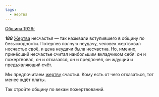 ```yaml
---
tags:
  - жертва
---
```


[Община 1926г](https://127.0.0.1:4002/agni/1926)

___188___
[Жертва](../../../tags/#жертва) несчастья — так называли вступившего в общину по безысходности. Потерпев полную неудачу, человек жертвовал несчастье своё, и цена неудачи была несчастна. Но, именно, принёсший несчастье считал наибольшим вкладчиком себя: он и пожертвовал, он и отказался, он и предпочёл, он ждущий и предъявляющий счёт.   

Мы предпочитаем [жертву](../../../tags/#жертва) счастья. Кому есть от чего отказаться, тот менее ждёт платы.   

Так стройте общину по вехам пожертвований.   

